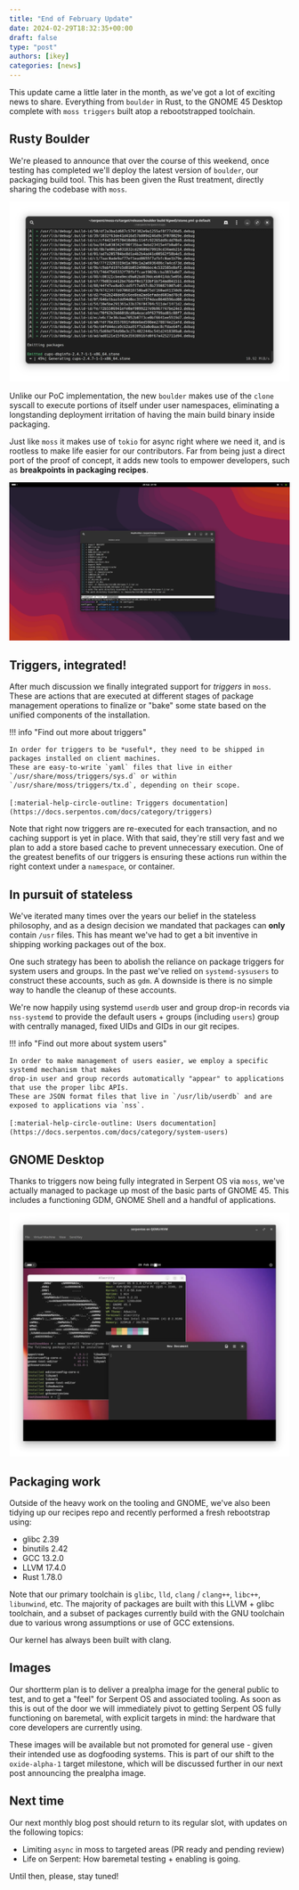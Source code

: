 ```yaml
---
title: "End of February Update"
date: 2024-02-29T18:32:35+00:00
draft: false
type: "post"
authors: [ikey]
categories: [news]
---
```


This update came a little later in the month, as we've got a lot of exciting news to share.
Everything from `boulder` in Rust, to the GNOME 45 Desktop complete with `moss triggers` built
atop a rebootstrapped toolchain.

## Rusty Boulder

We're pleased to announce that over the course of this weekend, once testing has completed we'll
deploy the latest version of `boulder`, our packaging build tool. This has been given the Rust treatment,
directly sharing the codebase with `moss`.

![Boulder in action](../../static/img/blog/end-of-feb-update/BoulderAction.webp)

<!-- more -->

Unlike our PoC implementation, the new `boulder` makes use of the `clone` syscall to execute portions of
itself under user namespaces, eliminating a longstanding deployment irritation of having the main build binary
inside packaging.

Just like `moss` it makes use of `tokio` for async right where we need it, and is rootless to
make life easier for our contributors. Far from being just a direct port of the proof of concept, it adds
new tools to empower developers, such as **breakpoints in packaging recipes**.

![Breakpoints, in recipes](../../static/img/blog/end-of-feb-update/BoulderBreakpoints.webp)

## Triggers, integrated!

After much discussion we finally integrated support for *triggers* in `moss`. These are actions
that are executed at different stages of package management operations to finalize or "bake"
some state based on the unified components of the installation.

!!! info "Find out more about triggers"

    In order for triggers to be *useful*, they need to be shipped in packages installed on client machines.
    These are easy-to-write `yaml` files that live in either `/usr/share/moss/triggers/sys.d` or within
    `/usr/share/moss/triggers/tx.d`, depending on their scope.

    [:material-help-circle-outline: Triggers documentation](https://docs.serpentos.com/docs/category/triggers)


Note that right now triggers are re-executed for each transaction, and no caching support is yet in place.
With that said, they're still very fast and we plan to add a store based cache to prevent unnecessary
execution. One of the greatest benefits of our triggers is ensuring these actions run within the right
context under a `namespace`, or container.

## In pursuit of stateless

We've iterated many times over the years our belief in the stateless philosophy, and as a design
decision we mandated that packages can **only** contain `/usr` files. This has meant we've had to
get a bit inventive in shipping working packages out of the box.

One such strategy has been to abolish the reliance on package triggers for system users and groups.
In the past we've relied on `systemd-sysusers` to construct these accounts, such as `gdm`. A downside
is there is no simple way to handle the cleanup of these accounts.

We're now happily using systemd `userdb` user and group drop-in records via `nss-systemd` to provide
the default users + groups (including `users`) group with centrally managed, fixed UIDs and GIDs in our
git recipes.

!!! info "Find out more about system users"

    In order to make management of users easier, we employ a specific systemd mechanism that makes
    drop-in user and group records automatically "appear" to applications that use the proper libc APIs.
    These are JSON format files that live in `/usr/lib/userdb` and are exposed to applications via `nss`.

    [:material-help-circle-outline: Users documentation](https://docs.serpentos.com/docs/category/system-users)


## GNOME Desktop

Thanks to triggers now being fully integrated in Serpent OS via `moss`, we've actually managed to
package up most of the basic parts of GNOME 45. This includes a functioning GDM, GNOME Shell and
a handful of applications.

![GNOME on Serpent OS](../../static/img/blog/end-of-feb-update/KeepOnRunning.webp)

## Packaging work

Outside of the heavy work on the tooling and GNOME, we've also been tidying up our recipes repo and
recently performed a fresh rebootstrap using:

 - glibc 2.39
 - binutils 2.42
 - GCC 13.2.0
 - LLVM 17.4.0
 - Rust 1.78.0

Note that our primary toolchain is `glibc`, `lld`, `clang` / `clang++`, `libc++`, `libunwind`, etc.
The majority of packages are built with this LLVM + glibc toolchain, and a subset of packages currently
build with the GNU toolchain due to various wrong assumptions or use of GCC extensions.

Our kernel has always been built with clang.

## Images

Our shortterm plan is to deliver a prealpha image for the general public to test, and to get a "feel" for
Serpent OS and associated tooling. As soon as this is out of the door we will immediately pivot to getting
Serpent OS fully functioning on baremetal, with explicit targets in mind: the hardware that core developers
are currently using.

These images will be available but not promoted for general use - given their intended use as dogfooding systems.
This is part of our shift to the `oxide-alpha-1` target milestone, which will be discussed further in our next post
announcing the prealpha image.

## Next time

Our next monthly blog post should return to its regular slot, with updates on the following topics:

 - Limiting `async` in moss to targeted areas (PR ready and pending review)
 - Life on Serpent: How baremetal testing + enabling is going.

 Until then, please, stay tuned!